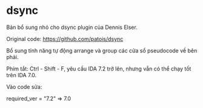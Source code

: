 # dsync
Bản bổ sung nhỏ cho dsync plugin của Dennis Elser.

Original code: https://github.com/patois/dsync

Bổ sung tính năng tự động arrange và group các cửa sổ pseudocode về bên phải.

Phím tắt: Ctrl - Shift - F, yêu cầu IDA 7.2 trở lên, nhưng vẫn có thể chạy tốt trên IDA 7.0. 

Vào code sửa:

required_ver = "7.2" => 7.0
